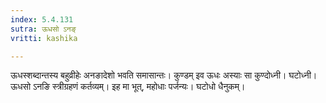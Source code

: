 ```yaml
---
index: 5.4.131
sutra: ऊधसो ऽनङ्
vritti: kashika

---
```

ऊधस्शब्दान्तस्य बहुव्रीहेः अनङादेशो भवति समासान्तः। कुण्डम् इव ऊधः अस्याः सा कुण्दोध्नी। घटोध्नी। ऊधसो ऽनङि स्त्रीग्रहणं कर्तव्यम्। इह मा भूत्, महोधाः पर्जन्यः। घटोधो धैनुकम्।